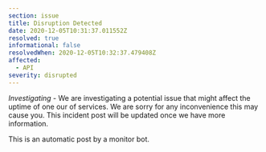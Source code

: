 ```yaml
---
section: issue
title: Disruption Detected
date: 2020-12-05T10:31:37.011552Z
resolved: true
informational: false
resolvedWhen: 2020-12-05T10:32:37.479408Z
affected:
  - API
severity: disrupted
---
```

*Investigating* - We are investigating a potential issue that might affect the uptime of one our of services. We are sorry for any inconvenience this may cause you. This incident post will be updated once we have more information.

This is an automatic post by a monitor bot.
        